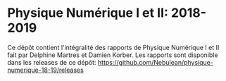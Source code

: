 # Physique Numérique I et II: 2018-2019
Ce dépôt contient l'intégralité des rapports de Physique Numérique I et II fait par Delphine Martres et Damien Korber.
Les rapports sont disponible dans les releases de ce dépôt: https://github.com/Nebulean/physique-numerique-18-19/releases
